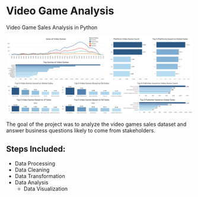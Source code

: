 # Video Game Analysis

Video Game Sales Analysis in Python


![Screenshot](videogameanalysis.png)


The goal of the project was to analyze the video games sales dataset and answer business questions likely to come from stakeholders.

## Steps Included:
* Data Processing
* Data Cleaning
* Data Transformation
* Data Analysis
  * Data Visualization

